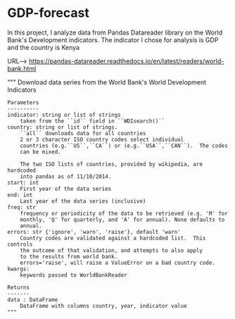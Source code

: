 # GDP-forecast

In this project, I analyze data from Pandas Datareader library on the World Bank's Development indicators.
The indicator I chose for analysis is GDP and the country is Kenya

URL--> https://pandas-datareader.readthedocs.io/en/latest/readers/world-bank.html

"""
    Download data series from the World Bank's World Development Indicators

    Parameters
    ----------
    indicator: string or list of strings
        taken from the ``id`` field in ``WDIsearch()``
    country: string or list of strings.
        ``all`` downloads data for all countries
        2 or 3 character ISO country codes select individual
        countries (e.g.``US``,``CA``) or (e.g.``USA``,``CAN``).  The codes
        can be mixed.

        The two ISO lists of countries, provided by wikipedia, are hardcoded
        into pandas as of 11/10/2014.
    start: int
        First year of the data series
    end: int
        Last year of the data series (inclusive)
    freq: str
        frequency or periodicity of the data to be retrieved (e.g. 'M' for
        monthly, 'Q' for quarterly, and 'A' for annual). None defaults to
        annual.
    errors: str {'ignore', 'warn', 'raise'}, default 'warn'
        Country codes are validated against a hardcoded list.  This controls
        the outcome of that validation, and attempts to also apply
        to the results from world bank.
        errors='raise', will raise a ValueError on a bad country code.
    kwargs:
        keywords passed to WorldBankReader

    Returns
    -------
    data : DataFrame
        DataFrame with columns country, year, indicator value
    """
